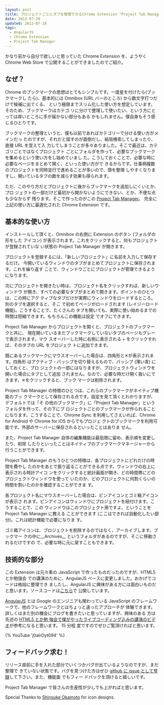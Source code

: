 ```yaml
---           
layout: post
title: プロジェクトごとにタブを管理できるChrome Extension "Project Tab Manager" を公開しました
date: 2012-07-28
updated: 2012-07-28
tags:
  - AngularJS
  - Chrome Extension
  - Project Tab Manager
---
```


かなり前から自分で欲しいと思っていた Chrome Extension を、ようやく Chrome Web
Store で公開することができましたのでご紹介。

## なぜ？

Chrome のブックマークの思想はとてもシンプルです。一度星を付けたら(ブックマークし
たら)、基本的には Omnibox (URL バーのところ) から数文字打つだけで候補に出てくる、
という極限までスリム化した使い方を想定しています。そのため、ブックマークはカテゴ
リに分けて整理して使いたい、という方にとっては痒いところに手が届かない部分もある
かもしれません。僕自身もそう感じるひとりです。

ブックマークの整理というと、僕も以前であればカテゴリーで分ける使い方がメインだっ
たのですが、それだと探すのが面倒だし、結局検索してしまったり、直接 URL を覚えて入
力してしまうことが多々ありました。そこで最近は、カテゴリごとではなくプロジェクト
ごとにフォルダを作って、必要なブックマークを集めるという使い方をし始めていまし
た。こうしておくことで、必要な時に必要なページをまとめて開く、といった使い方がで
きるからです。仕事柄複数のプロジェクトを同時並行で進めることが多いので、頭を整理
しやすくなりますし、開いているタブの数を減らす効果も得られます。

ただ、このやり方だとプロジェクトに後からブックマークを追加しにくいとか、プロ
ジェクトの一部だけど最初から開かないようにできない、とか、不便な点も少なからず
残ります。そこで作ったのがこの [Project Tab
Manager](https://chrome.google.com/webstore/detail/iapdnheekciiecjijobcglkcgeckpoia)。
完全に上記の使い方に最適化された Chrome Extension です。

## 基本的な使い方

インストールして頂くと、Omnibox の右側に Extension のボタン (フォルダの形をした
アイコン) が表示されます。これをクリックすると、何もプロジェクトが登録されていな
い状態の Project Tab Manager が開きます。

プロジェクトを登録するには、「新しいプロジェクト」に名前を入力して保存するだけ。
今開いているウィンドウのタブがまとめてプロジェクトに保存されます。これを繰り返す
ことで、ウィンドウごとにプロジェクトが管理できるようになります。

次にプロジェクトを開きたい時は、プロジェクト名をクリックすれば、新しいウィンドウ
が開き、すべての必要なタブがまとめて開きます。ポイントのひとつは、この時にアク
ティブなタブだけが実際にウィンドウをロードするところ。別のタブを選択すると、そこ
で初めてページがロードされます (レイジーロード機能)。こうすることで、たくさんの
タブを開いても、実際に使い始めるまでの時間は短縮できます。もちろんこの機能は設定
でオフにできます。

Project Tab Manager からプロジェクトを開くと、プロジェクトのブックマークと共に、
現在開いているまだブックマークしていないタブのページもグレーで表示されます。マウ
スオーバーした時に右側に表示される + をクリックすれば、そのタブの URL をプロジェク
トに追加できます。

既にあるブックマークにマウスオーバーした場合は、四角形と✕が表示されます。四角形
はアクティブ・パッシブを切り替えるもので、パッシブ (薄い青) にしておくと、プロ
ジェクトの一部にはなりますが、プロジェクトウィンドウを開いた場合にタブとして追加
されません。なので、必要な時だけ開く扱いにできます。✕をクリックすると、ブック
マークは削除されます。

Project Tab Manager の特徴のひとつは、これらのブックマークがネイティブ機能のブッ
クマークとして保存される点です。設定を見て頂くとわかりますが、デフォルトでは「そ
の他のブックマーク」に「Project Tab Manager」というフォルダを作って、その下にプ
ロジェクトごとのブックマークが作られることになります。こうすることで、Chrome
Sync を利用してさえいれば、Chrome for Android や Chrome for iOS からでもプロジェ
クトのブックマークを利用可能です。外部のサーバーに保存されるといったことはありま
せん。

また、Project Tab Manager 自体の編集機能は最低限に留め、表示順を変更したり、削除
したりといったことはネイティブのブックマークマネージャーから行うことができます。

Project Tab Manager のもうひとつの特徴は、各プロジェクトにどれだけの時間を費やし
たのかをあとで振り返ることができる点です。ウィンドウの右上に表示される時計アイコ
ンをクリックすると統計画面が開き、どの時間帯にどのプロジェクトウィンドウを使って
いたのか、どのプロジェクトに何割くらいの時間を割いたのかを確認することができま
す。

各プロジェクト名にマウスオーバーした場合は、ピンアイコンとゴミ箱アイコンが表示さ
れます。ピンアイコンはウィンドウにプロジェクトを紐付けます。こうすることで、この
ウィンドウはこのプロジェクト用ですよ、ということを Project Tab Manager に教える
ことができます (ここはできれば自動化したい部分)。これは統計機能で必要になりま
す。

ゴミ箱アイコンは、プロジェクトを削除するのではなく、アーカイブします。ブックマー
クの中に__Archives__ というフォルダがあるのですが、そこに移動されるだけですの
で、必要な時に元に戻すこともできます。  

## 技術的な部分

この Extension は元々素の JavaScript で作ったものだったのですが、HTML5 とか勉強会
での講演のために、AngularJS ベースに変更しました。おかげでコードは格段に整理でき
ましたし、AngularJS に興味がある方には面白いものだと思います。ソースコードは<a
href="https://github.com/agektmr/ProjectTabManager" target="_blank">こちら</a>で
公開しています。

[AngularJS](http://angularjs.org/) とは Google のエンジニアも関わっている
JavaScript のフレームワークで、他のフレームワークとはちょっと違ったアプローチが
体験できます。詳しくはまた別の機会にブログを書きたいと思っていますが、興味のある
方は先述の [HTML5 とか勉 強会で僕がやったライブコーディング込みの講演のビデ
オ](http://www.youtube.com/watch?v=j0alrOyt094)が参考になると思います。 15 分程
度ですのでぜひご覧頂ければと思います。

{% YouTube 'j0alrOyt094' %}

## フィードバック求む！

リリース直前に手を入れた部分でいくつかバグが出ているようなのですが、まだ整理で
きていない状態です。バグを見つけた方はぜひ [github に issue として登
録](https://github.com/agektmr/ProjectTabManager/issues)して下さい。また、機能面
でもフィー ドバックを頂けると嬉しいです。

Project Tab Manager で皆さんの生産性が少しでも上がればと思います。

Special Thanks to [Shinsuke
Okamoto](https://plus.google.com/111882208792561937432) for icon designs.
